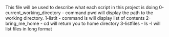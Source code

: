 This file will be used to describe what each script in this project is doing
0-current_working_directory - command pwd will display the path to the working directory.
1-listit - command ls will display list of contents
2-bring_me_home - cd will return you to home directory
3-listfiles - ls -l will list files in long format